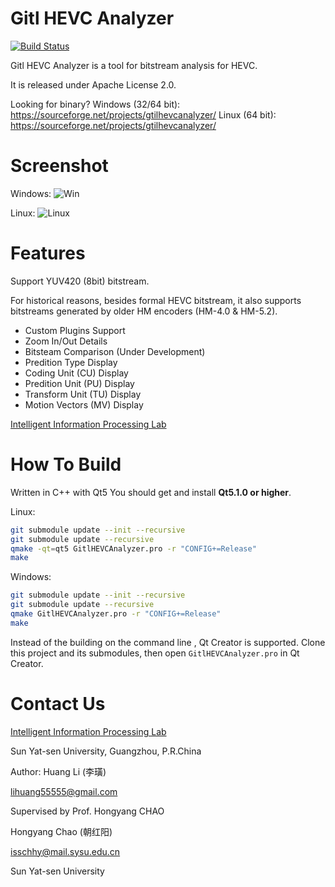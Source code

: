 Gitl HEVC Analyzer
==================

[![Build Status](https://magnum.travis-ci.com/lheric/GitlHEVCAnalyzer.png?token=sr6pzQtq5MTKBqgLtNnz&branch=master)](https://magnum.travis-ci.com/lheric/GitlHEVCAnalyzer)

Gitl HEVC Analyzer is a tool for bitstream analysis for HEVC.

It is released under Apache License 2.0.


Looking for binary?
Windows (32/64 bit): <a href="https://sourceforge.net/projects/gtilhevcanalyzer/">https://sourceforge.net/projects/gtilhevcanalyzer/</a>
Linux	(64 bit):    <a href="https://sourceforge.net/projects/gtilhevcanalyzer/">https://sourceforge.net/projects/gtilhevcanalyzer/</a>


Screenshot
==========
Windows:
![Win](https://github.com/lheric/GitlHEVCAnalyzer/blob/master/screenshots/screenshoot_win.png?raw=true)

Linux:
![Linux](https://github.com/lheric/GitlHEVCAnalyzer/blob/master/screenshots/screenshoot_linux.png?raw=true)

Features
========

Support YUV420 (8bit) bitstream.

For historical reasons, besides formal HEVC bitstream, it also supports bitstreams generated by older HM encoders (HM-4.0 & HM-5.2).

<ul>
	<li>Custom Plugins Support</li>
    <li>Zoom In/Out Details</li>
    <li>Bitsteam Comparison (Under Development)</li> 
    <li>Predition Type Display</li>
    <li>Coding Unit (CU) Display</li>
    <li>Predition Unit (PU) Display</li>
    <li>Transform Unit (TU) Display</li>
    <li>Motion Vectors (MV) Display</li>    
</ul>

<a href="http://gitl.sysu.edu.cn">Intelligent Information Processing Lab</a> 

How To Build
============

Written in C++ with Qt5
You should get and install **Qt5.1.0 or higher**.

Linux:
```bash
git submodule update --init --recursive
git submodule update --recursive 
qmake -qt=qt5 GitlHEVCAnalyzer.pro -r "CONFIG+=Release"
make
```

Windows:
```bash
git submodule update --init --recursive
git submodule update --recursive 
qmake GitlHEVCAnalyzer.pro -r "CONFIG+=Release"
make
```

Instead of the building on the command line , Qt Creator is supported. Clone this project and its submodules, then open `GitlHEVCAnalyzer.pro` in Qt Creator.

Contact Us
============
<a href="http://gitl.sysu.edu.cn">Intelligent Information Processing Lab</a>

Sun Yat-sen University, Guangzhou, P.R.China

Author:
Huang Li (李璜)

lihuang55555@gmail.com


Supervised by Prof. Hongyang CHAO

Hongyang Chao (朝红阳)

isschhy@mail.sysu.edu.cn

Sun Yat-sen University
